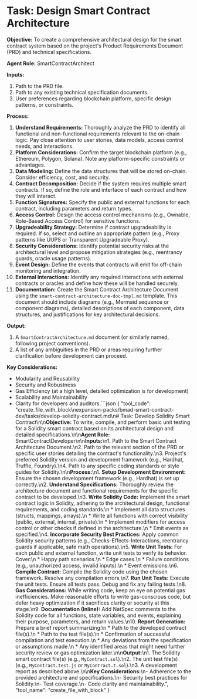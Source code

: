 # Task: Design Smart Contract Architecture

**Objective:** To create a comprehensive architectural design for the smart contract system based on the project's Product Requirements Document (PRD) and technical specifications.

**Agent Role:** SmartContractArchitect

**Inputs:**
1.  Path to the PRD file.
2.  Path to any existing technical specification documents.
3.  User preferences regarding blockchain platform, specific design patterns, or constraints.

**Process:**
1.  **Understand Requirements:** Thoroughly analyze the PRD to identify all functional and non-functional requirements relevant to the on-chain logic. Pay close attention to user stories, data models, access control needs, and interactions.
2.  **Platform Considerations:** Confirm the target blockchain platform (e.g., Ethereum, Polygon, Solana). Note any platform-specific constraints or advantages.
3.  **Data Modeling:** Define the data structures that will be stored on-chain. Consider efficiency, cost, and security.
4.  **Contract Decomposition:** Decide if the system requires multiple smart contracts. If so, define the role and interface of each contract and how they will interact.
5.  **Function Signatures:** Specify the public and external functions for each contract, including parameters and return types.
6.  **Access Control:** Design the access control mechanisms (e.g., Ownable, Role-Based Access Control) for sensitive functions.
7.  **Upgradeability Strategy:** Determine if contract upgradeability is required. If so, select and outline an appropriate pattern (e.g., Proxy patterns like UUPS or Transparent Upgradeable Proxy).
8.  **Security Considerations:** Identify potential security risks at the architectural level and propose mitigation strategies (e.g., reentrancy guards, oracle usage patterns).
9.  **Event Design:** Define the events that contracts will emit for off-chain monitoring and integration.
10. **External Interactions:** Identify any required interactions with external contracts or oracles and define how these will be handled securely.
11. **Documentation:** Create the Smart Contract Architecture Document using the `smart-contract-architecture-doc-tmpl.md` template. This document should include diagrams (e.g., Mermaid sequence or component diagrams), detailed descriptions of each component, data structures, and justifications for key architectural decisions.

**Output:**
1.  A `SmartContractArchitecture.md` document (or similarly named, following project conventions).
2.  A list of any ambiguities in the PRD or areas requiring further clarification before development can proceed.

**Key Considerations:**
- Modularity and Reusability
- Security and Robustness
- Gas Efficiency (at a high level, detailed optimization is for development)
- Scalability and Maintainability
- Clarity for developers and auditors.```json
{
  "tool_code": "create_file_with_block\nexpansion-packs/bmad-smart-contract-dev/tasks/develop-solidity-contract.md\n# Task: Develop Solidity Smart Contract\n\n**Objective:** To write, compile, and perform basic unit testing for a Solidity smart contract based on its architectural design and detailed specifications.\n\n**Agent Role:** SmartContractDeveloper\n\n**Inputs:**\n1.  Path to the Smart Contract Architecture Document.\n2.  Path to the relevant section of the PRD or specific user stories detailing the contract's functionality.\n3.  Project's preferred Solidity version and development framework (e.g., Hardhat, Truffle, Foundry).\n4.  Path to any specific coding standards or style guides for Solidity.\n\n**Process:**\n1.  **Setup Development Environment:** Ensure the chosen development framework (e.g., Hardhat) is set up correctly.\n2.  **Understand Specifications:** Thoroughly review the architecture document and functional requirements for the specific contract to be developed.\n3.  **Write Solidity Code:** Implement the smart contract logic in Solidity, adhering to the architectural design, functional requirements, and coding standards.\n    *   Implement all data structures (structs, mappings, arrays).\n    *   Write all functions with correct visibility (public, external, internal, private).\n    *   Implement modifiers for access control or other checks if defined in the architecture.\n    *   Emit events as specified.\n4.  **Incorporate Security Best Practices:** Apply common Solidity security patterns (e.g., Checks-Effects-Interactions, reentrancy guards if applicable, safe math operations).\n5.  **Write Unit Tests:** For each public and external function, write unit tests to verify its behavior. Cover:\n    *   Happy path scenarios.\n    *   Edge cases.\n    *   Failure conditions (e.g., unauthorized access, invalid inputs).\n    *   Event emissions.\n6.  **Compile Contract:** Compile the Solidity code using the chosen framework. Resolve any compilation errors.\n7.  **Run Unit Tests:** Execute the unit tests. Ensure all tests pass. Debug and fix any failing tests.\n8.  **Gas Considerations:** While writing code, keep an eye on potential gas inefficiencies. Make reasonable efforts to write gas-conscious code, but defer heavy optimization if it sacrifices clarity or security at this stage.\n9.  **Documentation (Inline):** Add NatSpec comments to the Solidity code for all functions, state variables, and events, explaining their purpose, parameters, and return values.\n10. **Report Generation:** Prepare a brief report summarizing:\n    *   Path to the developed contract file(s).\n    *   Path to the test file(s).\n    *   Confirmation of successful compilation and test execution.\n    *   Any deviations from the specification or assumptions made.\n    *   Any identified areas that might need further security review or gas optimization later.\n\n**Output:**\n1.  The Solidity smart contract file(s) (e.g., `MyContract.sol`).\n2.  The unit test file(s) (e.g., `MyContract.test.js` or `MyContract.t.sol`).\n3.  A development report as described above.\n\n**Key Considerations:**\n- Adherence to the provided architecture and specifications.\n- Security best practices for Solidity.\n- Test coverage.\n- Code clarity and maintainability.",
  "tool_name": "create_file_with_block"
}
```
